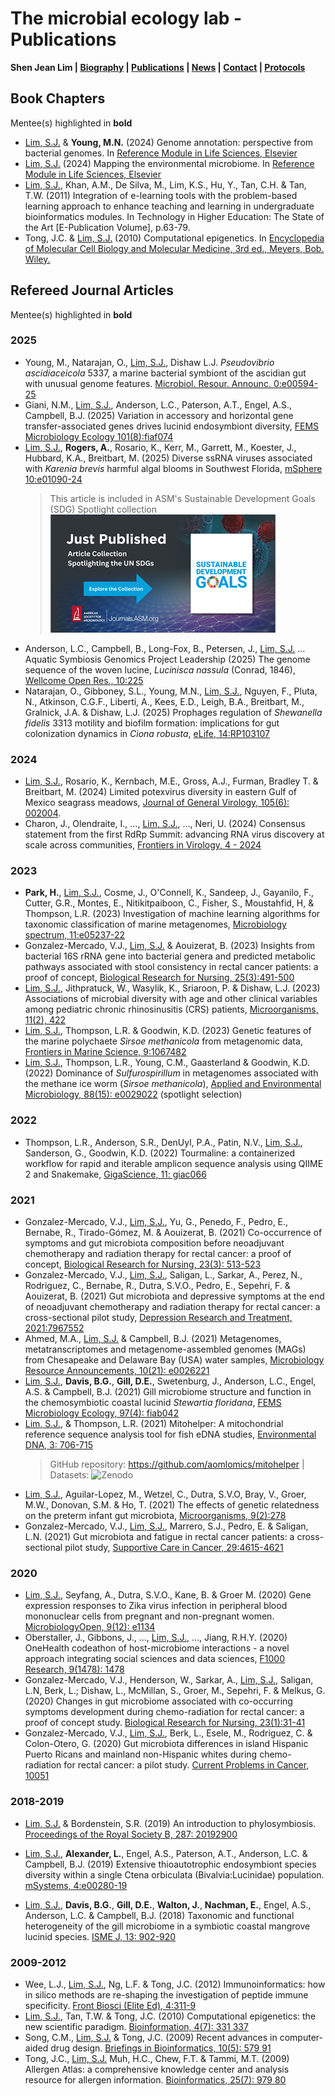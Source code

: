 # The microbial ecology lab - Publications
**Shen Jean Lim | [Biography](bio.md) | [Publications](pubs.md) | [News](news.md) | [Contact](contact.md) | [Protocols](protocols.md)**


## Book Chapters
Mentee(s) highlighted in **bold**
- <u>Lim, S.J.</u> & **Young, M.N.** (2024) Genome annotation: perspective from bacterial genomes. In [Reference Module in Life Sciences, Elsevier](https://doi.org/10.1016/B978-0-323-95502-7.00256-6)
- <u>Lim, S.J.</u> (2024) Mapping the environmental microbiome. In [Reference Module in Life Sciences, Elsevier](https://doi.org/10.1016/B978-0-323-95502-7.00242-6)
- <u>Lim, S.J.</u>, Khan, A.M., De Silva, M., Lim, K.S., Hu, Y., Tan, C.H. & Tan, T.W. (2011) Integration of e-learning tools with the problem-based learning approach to enhance teaching and learning in undergraduate bioinformatics modules. In Technology in Higher Education: The State of the Art [E-Publication Volume], p.63-79.
- Tong, J.C. & <u>Lim, S.J.</u> (2010) Computational epigenetics. In [Encyclopedia of Molecular Cell Biology and Molecular Medicine, 3rd ed., Meyers, Bob. Wiley.](https://doi.org/10.1002/3527600906.mcb.201100012)

## Refereed Journal Articles
Mentee(s) highlighted in **bold**

### 2025
- Young, M., Natarajan, O., <u>Lim, S.J.</u>, Dishaw L.J. *Pseudovibrio ascidiaceicola* 5337, a marine bacterial symbiont of the ascidian gut with unusual genome features. [Microbiol. Resour. Announc. 0:e00594-25](
https://doi.org/10.1128/mra.00594-25)
- Giani, N.M., <u>Lim, S.J.</u>, Anderson, L.C., Paterson, A.T., Engel, A.S., Campbell, B.J. (2025) Variation in accessory and horizontal gene transfer-associated genes drives lucinid endosymbiont diversity, [FEMS Microbiology Ecology 101(8):fiaf074](https://doi.org/10.1093/femsec/fiaf074)
- <u>Lim, S.J.</u>, **Rogers, A.**, Rosario, K., Kerr, M., Garrett, M., Koester, J., Hubbard, K.A., Breitbart, M. (2025) Diverse ssRNA viruses associated with <i>Karenia brevis</i> harmful algal blooms in Southwest Florida, [mSphere 10:e01090-24](https://doi.org/10.1128/msphere.01090-24)
  > This article is included in ASM's Sustainable Development Goals (SDG) Spotlight collection
[![SDG Spotlight](Pics/SDG.png)](https://journals.asm.org/asm-sdg-spotlight-collection)
-	Anderson, L.C., Campbell, B., Long-Fox, B., Petersen, J., <u>Lim, S.J.</u> … Aquatic Symbiosis Genomics Project Leadership (2025) The genome sequence of the woven lucine, <i>Lucinisca nassula</i> (Conrad, 1846), [Wellcome Open Res., 10:225](https://wellcomeopenresearch.org/articles/10-225)
- Natarajan, O., Gibboney, S.L., Young, M.N., <u>Lim, S.J.</u>, Nguyen, F., Pluta, N., Atkinson, C.G.F., Liberti, A., Kees, E.D., Leigh, B.A., Breitbart, M., Gralnick, J.A. & Dishaw, L.J. (2025) Prophages regulation of <i>Shewanella fidelis</i> 3313 motility and biofilm formation: implications for gut colonization dynamics in <i>Ciona robusta</i>, [eLife, 14:RP103107](https://doi.org/10.7554/eLife.103107.2)

### 2024
- <u>Lim, S.J.</u>, Rosario, K., Kernbach, M.E., Gross, A.J., Furman, Bradley T. & Breitbart, M. (2024) Limited potexvirus diversity in eastern Gulf of Mexico seagrass meadows, [Journal of General Virology, 105(6): 002004](https://doi.org/10.1099/jgv.0.002004). 
- Charon, J., Olendraite, I., …, <u>Lim, S.J.</u>, …, Neri, U. (2024) Consensus statement from the first RdRp Summit: advancing RNA virus discovery at scale across communities, [Frontiers in Virology, 4 - 2024](https://doi.org/10.3389/fviro.2024.1371958)
### 2023
- **Park, H.**, <u>Lim, S.J.</u>, Cosme, J., O'Connell, K., Sandeep, J., Gayanilo, F., Cutter, G.R., Montes, E., Nitikitpaiboon, C., Fisher, S., Moustahfid, H, & Thompson, L.R. (2023) Investigation of machine learning algorithms for taxonomic classification of marine metagenomes, [Microbiology spectrum, 11:e05237-22](https://doi.org/10.1128/spectrum.05237-22) 
- Gonzalez-Mercado, V.J., <u>Lim, S.J.</u> & Aouizerat, B. (2023) Insights from bacterial 16S rRNA gene into bacterial genera and predicted metabolic pathways associated with stool consistency in rectal cancer patients: a proof of concept, [Biological Research for Nursing, 25(3):491-500](https://doi.org/10.1177/10998004231159623)
- <u>Lim, S.J.</u>, Jithpratuck, W., Wasylik, K., Sriaroon, P. & Dishaw, L.J. (2023) Associations of microbial diversity with age and other clinical variables among pediatric chronic rhinosinusitis (CRS) patients, [Microorganisms, 11(2), 422](https://doi.org/10.3390/microorganisms11020422)
- <u>Lim, S.J.</u>, Thompson, L.R. & Goodwin, K.D. (2023) Genetic features of the marine polychaete <i>Sirsoe methanicola</i> from metagenomic data, [Frontiers in Marine Science, 9:1067482](https://doi.org/10.3389/fmars.2022.1067482) 
- <u>Lim, S.J.</u>, Thompson, L.R., Young, C.M., Gaasterland & Goodwin, K.D. (2022) Dominance of <i>Sulfurospirillum</i> in metagenomes associated with the methane ice worm (<i>Sirsoe methanicola</i>), [Applied and Environmental Microbiology, 88(15): e0029022](https://doi.org/10.1128/aem.00290-22) (spotlight selection)

### 2022
-	Thompson, L.R., Anderson, S.R., DenUyl, P.A., Patin, N.V., <u>Lim, S.J.</u>, Sanderson, G., Goodwin, K.D. (2022) Tourmaline: a containerized workflow for rapid and iterable amplicon sequence analysis using QIIME 2 and Snakemake, [GigaScience, 11: giac066](https://doi.org/10.1093/gigascience/giac066)

### 2021
- Gonzalez-Mercado, V.J., <u>Lim, S.J.</u>, Yu, G., Penedo, F., Pedro, E., Bernabe, R., Tirado-Gómez, M. & Aouizerat, B. (2021) Co-occurrence of symptoms and gut microbiota composition before neoadjuvant chemotherapy and radiation therapy for rectal cancer: a proof of concept, [Biological Research for Nursing, 23(3): 513-523](https://doi.org/10.1177/1099800421991656)
- Gonzalez-Mercado, V.J., <u>Lim, S.J.</u>, Saligan, L., Sarkar, A., Perez, N., Rodriguez, C., Bernabe, R., Dutra, S.V.O., Pedro, E., Sepehri, F. & Aouizerat, B. (2021) Gut microbiota and depressive symptoms at the end of neoadjuvant chemotherapy and radiation therapy for rectal cancer: a cross-sectional pilot study, [Depression Research and Treatment, 2021:7967552](https://doi.org/10.1155/2021/7967552) 
- Ahmed, M.A., <u>Lim, S.J.</u> & Campbell, B.J. (2021) Metagenomes, metatranscriptomes and metagenome-assembled genomes (MAGs) from Chesapeake and Delaware Bay (USA) water samples, [Microbiology Resource Announcements, 10(21): e0026221](https://doi.org/10.1128/mra.00262-21)
 - <u>Lim, S.J.</u>, **Davis, B.G.**, **Gill, D.E.**, Swetenburg, J., Anderson, L.C., Engel, A.S. & Campbell, B.J. (2021) Gill microbiome structure and function in the chemosymbiotic coastal lucinid <i>Stewartia floridana</i>, [FEMS Microbiology Ecology, 97(4): fiab042](https://doi.org/10.1093/femsec/fiab042)
- <u>Lim, S.J.</u>, & Thompson, L.R. (2021) Mitohelper: A mitochondrial reference sequence analysis tool for fish eDNA studies, [Environmental DNA, 3: 706-715](https://doi.org/10.1002/edn3.187)
  > GitHub repository: https://github.com/aomlomics/mitohelper | 
  > Datasets: ![Zenodo](https://zenodo.org/badge/DOI/10.5281/zenodo.15028392.svg)
- <u>Lim, S.J.</u>, Aguilar-Lopez, M., Wetzel, C., Dutra, S.V.O, Bray, V., Groer, M.W., Donovan, S.M. & Ho, T. (2021) The effects of genetic relatedness on the preterm infant gut microbiota, [Microorganisms, 9(2):278](https://doi.org/10.3390/microorganisms9020278)
- Gonzalez-Mercado, V.J., <u>Lim, S.J.</u>, Marrero, S.J., Pedro, E. & Saligan, L.N. (2021) Gut microbiota and fatigue in rectal cancer patients: a cross-sectional pilot study, [Supportive Care in Cancer, 29:4615-4621](https://link.springer.com/article/10.1007/s00520-021-06013-2)

### 2020
 - <u>Lim, S.J.</u>, Seyfang, A., Dutra, S.V.O., Kane, B. & Groer M. (2020) Gene expression responses to Zika virus infection in peripheral blood mononuclear cells from pregnant and non-pregnant women. [MicrobiologyOpen, 9(12): e1134](https://doi.org/10.1002/mbo3.1134)
- Oberstaller, J., Gibbons, J., …, <u>Lim, S.J.</u>, …, Jiang, R.H.Y. (2020) OneHealth codeathon of host-microbiome interactions - a novel approach integrating social sciences and data sciences, [F1000 Research, 9(1478): 1478](https://doi.org/10.12688/f1000research.26459.1)
-	Gonzalez-Mercado, V.J., Henderson, W., Sarkar, A., <u>Lim, S.J.</u>, Saligan, L.N, Berk, L.; Dishaw, L., McMillan, S., Groer, M., Sepehri, F. & Melkus, G. (2020) Changes in gut microbiome associated with co-occurring symptoms development during chemo-radiation for rectal cancer: a proof of concept study. [Biological Research for Nursing, 23(1):31-41](https://doi.org/10.1177/1099800420942830)
- Gonzalez-Mercado, V.J., <u>Lim, S.J.</u>, Berk, L., Esele, M., Rodriguez, C. & Colon-Otero, G. (2020) Gut microbiota differences in island Hispanic Puerto Ricans and mainland non-Hispanic whites during chemo-radiation for rectal cancer: a pilot study. [Current Problems in Cancer, 10051](http://dx.doi.org/10.1016/j.currproblcancer.2020.100551)

### 2018-2019
 - <u>Lim, S.J.</u> & Bordenstein, S.R. (2019) An introduction to phylosymbiosis. [Proceedings of the Royal Society B, 287: 20192900](https://doi.org/10.1098/rspb.2019.2900)

- <u>Lim, S.J.</u>, **Alexander, L.**, Engel, A.S., Paterson, A.T., Anderson, L.C. & Campbell, B.J. (2019) Extensive thioautotrophic endosymbiont species diversity within a single Ctena orbiculata (Bivalvia:Lucinidae) population. [mSystems, 4:e00280-19](https://doi.org/10.1128/msystems.00280-19) 

- <u>Lim, S.J.</u>, **Davis, B.G.**, **Gill, D.E.**, **Walton, J.**, **Nachman, E.**, Engel, A.S., Anderson, L.C. & Campbell, B.J. (2018) Taxonomic and functional heterogeneity of the gill microbiome in a symbiotic coastal mangrove lucinid species. [ISME J, 13: 902-920](https://www.nature.com/articles/s41396-018-0318-3) 

### 2009-2012
- Wee, L.J., <u>Lim, S.J.</u>, Ng, L.F. & Tong, J.C. (2012) Immunoinformatics: how in silico methods are re-shaping the investigation of peptide immune specificity. [Front Biosci (Elite Ed), 4:311-9](https://doi.org/10.2741/e378)
- <u>Lim, S.J.</u>, Tan, T.W. & Tong, J.C. (2010) Computational epigenetics: the new scientific paradigm. [Bioinformation, 4(7): 331 337](https://doi.org/10.6026/97320630004331) 
- Song, C.M., <u>Lim, S.J.</u> & Tong, J.C. (2009) Recent advances in computer-aided drug design. [Briefings in Bioinformatics, 10(5): 579 91](https://doi.org/10.1093/bib/bbp023) 
- Tong, J.C., <u>Lim, S.J.</u> Muh, H.C., Chew, F.T. & Tammi, M.T. (2009) Allergen Atlas: a comprehensive knowledge center and analysis resource for allergen information. [Bioinformatics, 25(7): 979 80](https://doi.org/10.1093/bioinformatics/btp077) 

